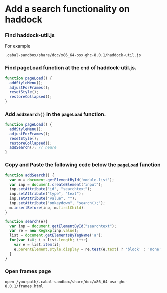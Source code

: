 
# Add a search functionality on haddock

### Find haddock-util.js
For example
```
.cabal-sandbox/share/doc/x86_64-osx-ghc-8.0.1/haddock-util.js
```
### Find pageLoad function at the end of haddock-util.js.
```javascript
function pageLoad() {
  addStyleMenu();
  adjustForFrames();
  resetStyle();
  restoreCollapsed();
}
```
### Add ```addSearch()``` in the ```pageLoad``` function.
```javascript
function pageLoad() {
  addStyleMenu();
  adjustForFrames();
  resetStyle();
  restoreCollapsed();
  addSearch(); // heare
}
```
### Copy and Paste the following code below the ```pageLoad``` function

```javascript
function addSearch() {
  var m = document.getElementById('module-list');
  var inp = document.createElement("input");
  inp.setAttribute("id", "searchtext");
  inp.setAttribute("type", "text");
  inp.setAttribute("value", "");
  inp.setAttribute("onkeydown", "search();");
  m.insertBefore(inp, m.firstChild);
}

function search(e){
  var inp = document.getElementById("searchtext");
  var re = new RegExp(inp.value);
  list = document.getElementsByTagName('a');
  for(var i=0; i < list.length; i++){
    var e = list.item(i);
    e.parentElement.style.display = re.test(e.text) ? 'block' : 'none';
  }
}
```
### Open frames page
```
open /yourpath/.cabal-sandbox/share/doc/x86_64-osx-ghc-8.0.1/frames.html
```
